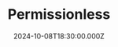 ---
title: "Permissionless"
date: 2024-10-08T18:30:00.000Z
image: "./banner.jpg"
externalUrl: "https://blockworks.co/event/permissionless-iii"
description: "A dynamic gathering of blockchain enthusiasts, developers, and entrepreneurs in Salt Lake City. Through workshops, discussions, and networking, it champions open innovation, empowering participants to explore decentralized solutions and push the boundaries of permissionless technology in a collaborative and inclusive environment."
endDate: 2024-10-10T18:30:00.000Z
---